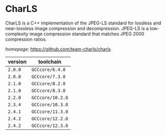 # CharLS

CharLS is a C++ implementation of the JPEG-LS standard for lossless and near-lossless image compression and decompression. JPEG-LS is a low-complexity image compression standard that matches JPEG 2000 compression ratios.

*homepage*: <https://github.com/team-charls/charls>

version | toolchain
--------|----------
``2.0.0`` | ``GCCcore/6.4.0``
``2.0.0`` | ``GCCcore/7.3.0``
``2.1.0`` | ``GCCcore/8.2.0``
``2.1.0`` | ``GCCcore/8.3.0``
``2.2.0`` | ``GCCcore/10.2.0``
``2.3.4`` | ``GCCcore/10.3.0``
``2.4.1`` | ``GCCcore/11.3.0``
``2.4.2`` | ``GCCcore/12.2.0``
``2.4.2`` | ``GCCcore/12.3.0``
